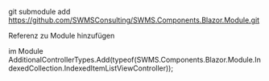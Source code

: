 git submodule add https://github.com/SWMSConsulting/SWMS.Components.Blazor.Module.git

Referenz zu Module hinzufügen

im Module
AdditionalControllerTypes.Add(typeof(SWMS.Components.Blazor.Module.IndexedCollection.IndexedItemListViewController));
